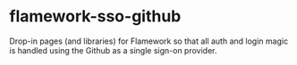 # flamework-sso-github

Drop-in pages (and libraries) for Flamework so that all auth and login magic is handled using the Github as a single sign-on provider. 
